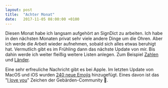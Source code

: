 ```yaml
---
layout: post
title:  "Achter Monat"
date:   2017-11-05 08:00:00 +0100
---
```

Diesen Monat habe ich langsam aufgehört an SignDict zu arbeiten. Ich habe in
den nächsten Monaten privat sehr viele andere Dinge um die Ohren. Aber ich
werde die Arbeit wieder aufnehmen, sobald sich alles etwas beruhigt hat.
Vermutlich gibt es im Frühling dann das nächste Update von mir. Bis dahin werde
ich weiter fleißig weitere Listen anlegen. Zum Beispiel
[Zahlen](https://signdict.org/list/11-zahlen) und
[Länder](https://signdict.org/list/5-l%C3%A4nder).

Eine sehr erfreuliche Nachricht gibt es bei Apple. Im letzten Update
von MacOS und iOS wurden [240 neue Emojis](https://blog.emojipedia.org/ios-11-1-emoji-changelog/)
hinzugefügt. Eines davon ist das "[I love you](https://de.wikipedia.org/wiki/ILY-Zeichen)" Zeichen der Gebärden-Community
🤟.
